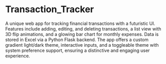 # Transaction_Tracker

A unique web app for tracking financial transactions with a futuristic UI. Features include adding, editing, and deleting transactions, a list view with 3D flip animations, and a glowing bar chart for monthly expenses. Data is stored in Excel via a Python Flask backend. The app offers a custom gradient light/dark theme, interactive inputs, and a toggleable theme with system preference support, ensuring a distinctive and engaging user experience.
